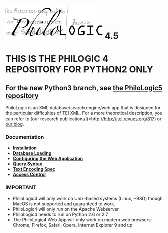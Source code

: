 ![alt text](www/app/assets/img/philo.png) 4.5
===========

# THIS IS THE PHILOGIC 4 REPOSITORY FOR PYTHON2 ONLY #
## For the new Python3 branch, see [the PhiloLogic5 repository](https://github.com/ARTFL-Project/PhiloLogic5) ##

PhiloLogic is an XML database/search engine/web app that is designed 
for the particular difficulties of TEI XML.  For a more theoretical 
description, you can refer to [our research publications](<http://http://jtei.revues.org/817) or [our blog](<http://artfl.blogspot.com>).


### Documentation ###
* [**Installation**](docs/installation.md)
* [**Database Loading**](docs/database_loading.md)
* [**Configuring the Web Application**](docs/configure_web_app.md)
* [**Query Syntax**](docs/query_syntax.md)
* [**Text Encoding Spec**](docs/encoding_spec.md)
* [**Access Control**](docs/access_control.md)


### IMPORTANT ###
* PhiloLogic4 will only work on Unix-based systems (Linux, *BSD) though MacOS is not supported and guaranteed to work.
* PhiloLogic4 will only run on the Apache Webserver
* PhiloLogic4 needs to run on Python 2.6 or 2.7
* The PhiloLogic4 Web App will only work on modern web browsers: Chrome, Firefox, Safari, Opera, Internet Explorer 9 and up
